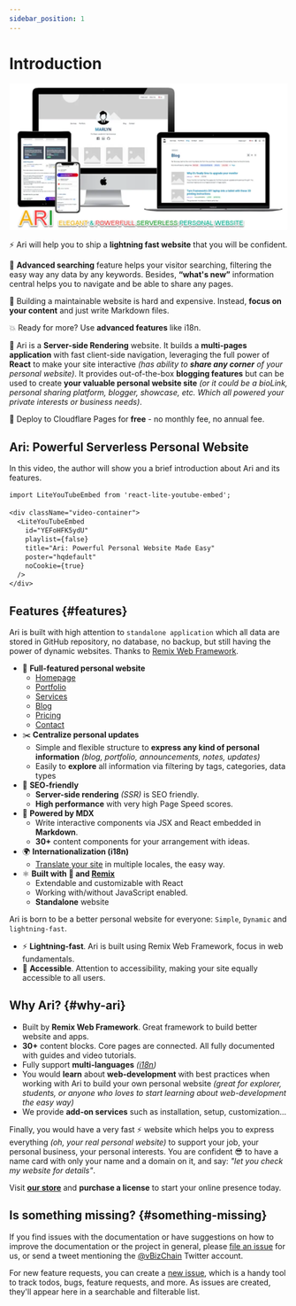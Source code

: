 ```yaml
---
sidebar_position: 1
---
```


# Introduction

<div style={{textAlign: 'center'}}>

![Helps you to ship a full-featured & lightning fast website that you will be confident](./img/ari-banner-front-clean-2.webp)

</div>

⚡️ Ari will help you to ship a **lightning fast website** that you will be confident.

💯 **Advanced searching** feature helps your visitor searching, filtering the easy way any data by any keywords. Besides, **“what's new”** information central helps you to navigate and be able to share any pages.

💸 Building a maintainable website is hard and expensive. Instead, **focus on your content** and just write Markdown files.

💥 Ready for more? Use **advanced features** like i18n.

🧐 Ari is a **Server-side Rendering** website. It builds a **multi-pages application** with fast client-side navigation, leveraging the full power of **React** to make your site interactive *(has ability to **share any corner** of your personal website)*. It provides out-of-the-box **blogging features** but can be used to create **your valuable personal website site** *(or it could be a bioLink, personal sharing platform, blogger, showcase, etc. Which all powered your private interests or business needs)*.

🤑 Deploy to Cloudflare Pages for **free** - no monthly fee, no annual fee.

## Ari: Powerful Serverless Personal Website

In this video, the author will show you a brief introduction about Ari and its features.

```mdx-code-block
import LiteYouTubeEmbed from 'react-lite-youtube-embed';

<div className="video-container">
  <LiteYouTubeEmbed
    id="YEFoHFK5ydU"
    playlist={false}
    title="Ari: Powerful Personal Website Made Easy"
    poster="hqdefault"
    noCookie={true}
  />
</div>

```
## Features {#features}

Ari is built with high attention to `standalone application` which all data are stored in GitHub repository, no database, no backup, but still having the power of dynamic websites. Thanks to [Remix Web Framework](https://remix.run).

- 💯 **Full-featured personal website**
  - [Homepage](./guides/pages/home.mdx)
  - [Portfolio](./guides/portfolio.mdx)
  - [Services](./guides/pages/services.mdx)
  - [Blog](./guides/blog.mdx)
  - [Pricing](./guides/pages/services.mdx)
  - [Contact](./guides/pages/contact.mdx)
- ✂️ **Centralize personal updates**
  - Simple and flexible structure to **express any kind of personal information** *(blog, portfolio, announcements, notes, updates)*
  - Easily to **explore** all information via filtering by tags, categories, data types
- 🎯 **SEO-friendly**
  - **Server-side rendering** *(SSR)* is SEO friendly.
  - **High performance** with very high Page Speed scores.
- 📝 **Powered by MDX**
  - Write interactive components via JSX and React embedded in **Markdown**.
  - **30+** content components for your arrangement with ideas.
- 🌍 **Internationalization (i18n)**
  - [Translate your site](./guides/internationalization.md) in multiple locales, the easy way.
- ⚛️ **Built with 💚 and [Remix](https://remix.run)**
  - Extendable and customizable with React
  - Working with/without JavaScript enabled.
  - **Standalone** website

Ari is born to be a better personal website for everyone: `Simple`, `Dynamic` and `lightning-fast`.

- ⚡️ **Lightning-fast**. Ari is built using Remix Web Framework, focus in web fundamentals.
- 🦖 **Accessible**. Attention to accessibility, making your site equally accessible to all users.

## Why Ari? {#why-ari}

- Built by **Remix Web Framework**. Great framework to build better website and apps.
- **30+** content blocks. Core pages are connected. All fully documented with guides and video tutorials.
- Fully support **multi-languages** *([i18n](https://en.wikipedia.org/wiki/Internationalization_and_localization))*
- You would **learn** about **web-development** with best practices when working with Ari to build your own personal website *(great for explorer, students, or anyone who loves to start learning about web-development the easy way)*
- We provide **add-on services** such as installation, setup, customization...

Finally, you would have a very fast ⚡ website which helps you to express everything *(oh, your real personal website)* to support your job, your personal business, your personal interests. You are confident 😎 to have a name card with only your name and a domain on it, and say: *"let you check my website for details"*.

Visit **[our store](https://store.chasoft.net/l/ari-elegant-and-powerful-serverless-website)** and **purchase a license** to start your online presence today.
## Is something missing? {#something-missing}

If you find issues with the documentation or have suggestions on how to improve the documentation or the project in general, please [file an issue](https://github.com/chasoft/docs.chasoft.net) for us, or send a tweet mentioning the [@vBizChain](https://twitter.com/vBizChain) Twitter account.

For new feature requests, you can create a [new issue](https://github.com/chasoft/docs.chasoft.net/issues/new/choose), which is a handy tool to track todos, bugs, feature requests, and more. As issues are created, they'll appear here in a searchable and filterable list.